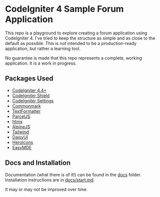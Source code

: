 # CodeIgniter 4 Sample Forum Application

This repo is a playground to explore creating a forum application using CodeIgniter 4. I've tried to keep the structure as simple and as close to the default as possible. This is not intended to be a production-ready application, but rather a learning tool.

No guarantee is made that this repo represents a complete, working application. It is a work in progress.

## Packages Used

-   [CodeIgniter 4.4+](https://codeigniter.com/)
-   [CodeIgniter Shield](https://github.com/codeigniter4/shield)
-   [CodeIgniter Settings](https://github.com/codeigniter4/settings)
-   [Commonmark](https://github.com/thephpleague/commonmark)
-   [TextFormatter](https://github.com/s9e/TextFormatter)
-   [ParcelJS](https://parceljs.org/)
-   [htmx](https://htmx.org/)
-   [AlpineJS](https://alpinejs.dev/)
-   [Tailwind](https://tailwindcss.com/)
-   [DaisyUI](https://daisyui.com/)
-   [HeroIcons](https://heroicons.com/) 
-   [EasyMDE](https://github.com/Ionaru/easy-markdown-editor)

## Docs and Installation

Documentation (what there is of it!) can be found in the [docs](_docs) folder.
Installation instructions are in [docs/start.md](_docs/start.md).

It may or may not be improved over time.
